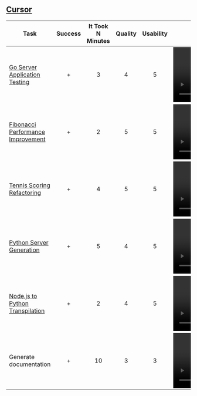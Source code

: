 ## [Cursor](https://cursor.sh)

| Task                                                      | Success | It Took N Minutes | Quality | Usability | Video                                  |
|-----------------------------------------------------------|:-------:|:-----------------:|:-------:|:---------:|:--------------------------------------:|
| [Go Server Application Testing](tests-for-code/README.md) |  +      |        3          |   4     |    5      | ![View](tests-for-code/test-for-code.mp4) |
| [Fibonacci Performance Improvement](improve/README.md)    |  +      |        2          |   5     |    5      | ![View](improve/improve.mp4)           |
| [Tennis Scoring Refactoring](refactoring/README.md)       |  +      |        4          |   5     |    5      | ![View](refactoring/refactor.mp4)      |
| [Python Server Generation](code-for-test/README.md)       |  +      |        5          |   4     |    5      | ![View](code-for-test/code-for-test.mp4) |
| [Node.js to Python Transpilation](transpile/README.md)    |  +      |        2          |   4     |    5      | ![View](transpile/transpile.mp4)       |
| Generate documentation                                    |  +      |        10         |   3     |    3      | ![View](generatedocs.mp4)                                      |
